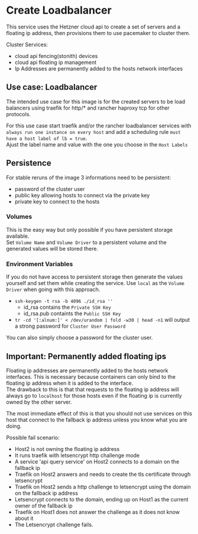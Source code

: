 # Create Loadbalancer

This service uses the Hetzner cloud api to create a set of servers and a floating ip address, then provisions them to use
pacemaker to cluster them.

Cluster Services:
- cloud api fencing(stonith) devices
- cloud api floating ip management
- Ip Addresses are permanently added to the hosts network interfaces

## Use case: Loadbalancer
The intended use case for this image is for the created servers to be load balancers using traefik for http/* and rancher
haproxy tcp for other protocols.

For this use case start traefik and/or the rancher loadbalancer services with `always run one instance on every host` and
add a scheduling rule `must have a host label of lb = true`.  
Ajust the label name and value with the one you choose in the `Host Labels`

## Persistence
For stable reruns of the image 3 informations need to be persistent:

- password of the cluster user
- public key allowing hosts to connect via the private key
- private key to connect to the hosts

### Volumes
This is the easy way but only possible if you have persistent storage available.  
Set `Volume Name` and `Volume Driver` to a persistent volume and the generated values will be stored there.

### Environment Variables
If you do not have access to persistent storage then generate the values yourself and set them while creating the service.
Use `local` as the `Volume Driver` when going with this approach.

- `ssh-keygen -t rsa -b 4096 ./id_rsa ''`
  - id_rsa contains the `Private SSH Key`
  - id_rsa.pub containts the `Public SSH Key`
- `tr -cd '[:alnum:]' < /dev/urandom | fold -w30 | head -n1` will output a strong password for `Cluster User Password`

You can also simply choose a password for the cluster user.
  

## Important: Permanently added floating ips
Floating ip addresses are permanently added to the hosts network interfaces. This is necessary because containers can
only bind to the floating ip address when it is added to the interface.  
The drawback to this is that that requests to the floating ip address will always go to `localhost` for those hosts even
if the floating ip is currently owned by the other server.

The most immediate effect of this is that you should not use services on this host that connect to the fallback ip address
unless you know what you are doing.

Possible fail scenario:
- Host2 is not owning the floating ip address
- It runs traefik with letsencrypt http challenge mode
- A service 'api query service' on Host2 connects to a domain on the fallback ip
- Traefik on Host2 answers and needs to create the tls certificate through letsencrypt
- Traefik on Host2 sends a http challenge to letsencrypt using the domain on the fallback ip address
- Letsencrypt connects to the domain, ending up on Host1 as the current owner of the fallback ip
- Traefik on Host1 does not answer the challenge as it does not know about it
- The Letsencrypt challenge fails.
